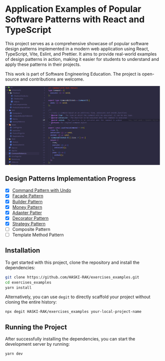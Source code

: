# Application Examples of Popular Software Patterns with React and TypeScript

This project serves as a comprehensive showcase of popular software design patterns implemented in a modern web application using React, TypeScript, Vite, Eslint, and Prettier. It aims to provide real-world examples of design patterns in action, making it easier for students to understand and apply these patterns in their projects.

This work is part of Software Engineering Education. The project is open-source and contributions are welcome.

![Application Examples of Popular Software Patterns with React and TypeScript](/resources/screenshot.png)

## Design Patterns Implementation Progress

- [x] [Command Pattern with Undo](/src/CommandPattern.ts)
- [x] [Facade Pattern](/src/components//Checkout/Checkout.tsx)
- [x] [Builder Pattern](/src/core/ComputerBuilderPattern.ts)
- [x] [Money Pattern](/src/core/MoneyPattern.ts)
- [x] [Adapter Patter](/src/store/Store.ts)
- [x] [Decorator Pattern](/src/pages/Registration.tsx)
- [x] [Strategy Pattern](/src/pages/CheckoutPage.tsx)
- [ ] Composite Pattern
- [ ] Template Method Pattern

## Installation

To get started with this project, clone the repository and install the dependencies:

```sh
git clone https://github.com/HASKI-RAK/exercises_examples.git
cd exercises_examples
yarn install
```

Alternatively, you can use `degit` to directly scaffold your project without cloning the entire history:

```sh
npx degit HASKI-RAK/exercises_examples your-local-project-name
```

## Running the Project

After successfully installing the dependencies, you can start the development server by running:

```sh
yarn dev
```
